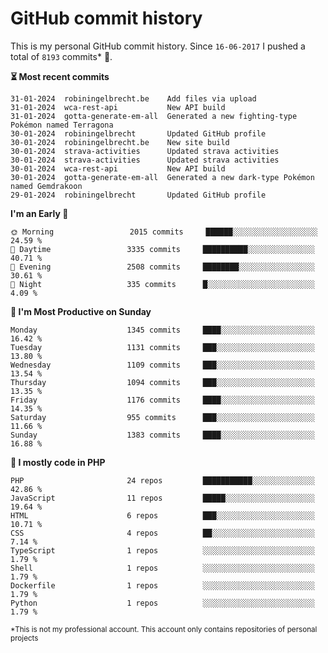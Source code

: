 # GitHub commit history
This is my personal GitHub commit history. Since <!--START_SECTION:first-commit-date-->`16-06-2017`<!--END_SECTION:first-commit-date--> I pushed a total of <!--START_SECTION:total-commit-count-->`8193`<!--END_SECTION:total-commit-count--> commits* 🎉.

<!--START_SECTION:most-recent-commits-->
**⏳ Most recent commits**
                                        
```text
31-01-2024  robiningelbrecht.be    Add files via upload
31-01-2024  wca-rest-api           New API build
31-01-2024  gotta-generate-em-all  Generated a new fighting-type Pokémon named Terragona
30-01-2024  robiningelbrecht       Updated GitHub profile
30-01-2024  robiningelbrecht.be    New site build
30-01-2024  strava-activities      Updated strava activities
30-01-2024  strava-activities      Updated strava activities
30-01-2024  wca-rest-api           New API build
30-01-2024  gotta-generate-em-all  Generated a new dark-type Pokémon named Gemdrakoon
29-01-2024  robiningelbrecht       Updated GitHub profile
```
<!--END_SECTION:most-recent-commits-->  

<!--START_SECTION:commits-per-day-time-->
**I&#039;m an Early 🐤**

```text
🌞 Morning                 2015 commits     ██████░░░░░░░░░░░░░░░░░░░   24.59 %
🌆 Daytime                 3335 commits     ██████████░░░░░░░░░░░░░░░   40.71 %
🌃 Evening                 2508 commits     ████████░░░░░░░░░░░░░░░░░   30.61 %
🌙 Night                   335 commits      █░░░░░░░░░░░░░░░░░░░░░░░░   4.09 %
```
<!--END_SECTION:commits-per-day-time-->  

<!--START_SECTION:commits-per-weekday-->
**📅 I&#039;m Most Productive on Sunday**

```text
Monday                    1345 commits     ████░░░░░░░░░░░░░░░░░░░░░   16.42 %
Tuesday                   1131 commits     ███░░░░░░░░░░░░░░░░░░░░░░   13.80 %
Wednesday                 1109 commits     ███░░░░░░░░░░░░░░░░░░░░░░   13.54 %
Thursday                  1094 commits     ███░░░░░░░░░░░░░░░░░░░░░░   13.35 %
Friday                    1176 commits     ████░░░░░░░░░░░░░░░░░░░░░   14.35 %
Saturday                  955 commits      ███░░░░░░░░░░░░░░░░░░░░░░   11.66 %
Sunday                    1383 commits     ████░░░░░░░░░░░░░░░░░░░░░   16.88 %
```
<!--END_SECTION:commits-per-weekday-->  

<!--START_SECTION:repos-per-language-->
**💬 I mostly code in PHP**

```text
PHP                       24 repos         ███████████░░░░░░░░░░░░░░   42.86 %
JavaScript                11 repos         █████░░░░░░░░░░░░░░░░░░░░   19.64 %
HTML                      6 repos          ███░░░░░░░░░░░░░░░░░░░░░░   10.71 %
CSS                       4 repos          ██░░░░░░░░░░░░░░░░░░░░░░░   7.14 %
TypeScript                1 repos          ░░░░░░░░░░░░░░░░░░░░░░░░░   1.79 %
Shell                     1 repos          ░░░░░░░░░░░░░░░░░░░░░░░░░   1.79 %
Dockerfile                1 repos          ░░░░░░░░░░░░░░░░░░░░░░░░░   1.79 %
Python                    1 repos          ░░░░░░░░░░░░░░░░░░░░░░░░░   1.79 %
```
<!--END_SECTION:repos-per-language-->  

<sub>*This is not my professional account. This account only contains repositories of personal projects</sub>
